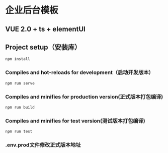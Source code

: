 # 企业后台模板
## VUE 2.0 + ts + elementUI

## Project setup（安装库）
```
npm install
```

### Compiles and hot-reloads for development（启动开发版本）
```
npm run serve
```

### Compiles and minifies for production version(正式版本打包编译)
```
npm run build
```

### Compiles and minifies for test version(测试版本打包编译)
```
npm run test
```

### **.env.prod文件修改正式版本地址**

